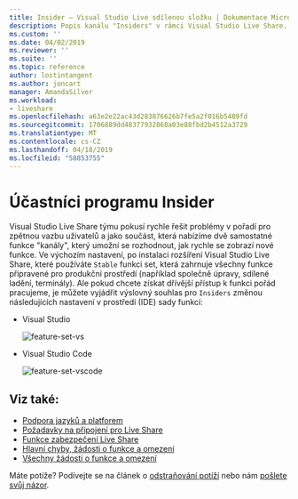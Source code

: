 ```yaml
---
title: Insider – Visual Studio Live sdílenou složku | Dokumentace Microsoftu
description: Popis kanálu "Insiders" v rámci Visual Studio Live Share.
ms.custom: ''
ms.date: 04/02/2019
ms.reviewer: ''
ms.suite: ''
ms.topic: reference
author: lostintangent
ms.author: joncart
manager: AmandaSilver
ms.workload:
- liveshare
ms.openlocfilehash: a63e2e22ac43d283876626b7fe5a2f016b5489fd
ms.sourcegitcommit: 1706889dd48377932868a03e88fbd2b4512a3729
ms.translationtype: MT
ms.contentlocale: cs-CZ
ms.lasthandoff: 04/18/2019
ms.locfileid: "58853755"
---
```

<!--
Copyright © Microsoft Corporation
All rights reserved.
Creative Commons Attribution 4.0 License (International): https://creativecommons.org/licenses/by/4.0/legalcode
-->

# <a name="insiders"></a>Účastníci programu Insider

Visual Studio Live Share týmu pokusí rychle řešit problémy v pořadí pro zpětnou vazbu uživatelů a jako součást, která nabízíme dvě samostatné funkce "kanály", který umožní se rozhodnout, jak rychle se zobrazí nové funkce. Ve výchozím nastavení, po instalaci rozšíření Visual Studio Live Share, které používáte `Stable` funkci set, která zahrnuje všechny funkce připravené pro produkční prostředí (například společně úpravy, sdílené ladění, terminály). Ale pokud chcete získat dřívější přístup k funkci pořád pracujeme, je můžete vyjádřit výslovný souhlas pro `Insiders` změnou následujících nastavení v prostředí (IDE) sady funkcí:

* Visual Studio

    ![feature-set-vs](../media/feature-set-vs.png)

* Visual Studio Code 

    ![feature-set-vscode](../media/feature-set-vscode.png)

## <a name="see-also"></a>Viz také:

- [Podpora jazyků a platforem](platform-support.md)
- [Požadavky na připojení pro Live Share](connectivity.md)
- [Funkce zabezpečení Live Share](security.md)
- [Hlavní chyby, žádosti o funkce a omezení](https://aka.ms/vsls-issues)
- [Všechny žádosti o funkce a omezení](https://aka.ms/vsls-feature-requests)

Máte potíže? Podívejte se na článek o [odstraňování potíží](../troubleshooting.md) nebo nám [pošlete svůj názor](../support.md).

